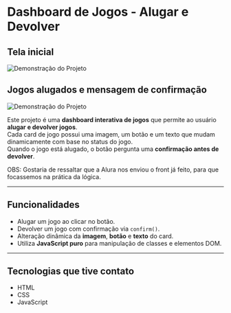 # Dashboard de Jogos - Alugar e Devolver

## Tela inicial
![Demonstração do Projeto](https://media.discordapp.net/attachments/1395861135739060334/1407869611801579663/image.png?ex=68a7ac40&is=68a65ac0&hm=4019f646e982d82efcff6a5e88505c3ad9f675cc02857c24a3944307897ca733&=&format=webp&quality=lossless&width=1747&height=856)

## Jogos alugados e mensagem de confirmação
![Demonstração do Projeto](https://media.discordapp.net/attachments/1395861135739060334/1407869667141353482/image.png?ex=68a7ac4d&is=68a65acd&hm=f753f1ee95d56a7eb27602c8604b425b93c32920cad4b8a53edd54f987c3059f&=&format=webp&quality=lossless&width=1742&height=856)

Este projeto é uma **dashboard interativa de jogos** que permite ao usuário **alugar e devolver jogos**.  
Cada card de jogo possui uma imagem, um botão e um texto que mudam dinamicamente com base no status do jogo.  
Quando o jogo está alugado, o botão pergunta uma **confirmação antes de devolver**.

OBS: Gostaria de ressaltar que a Alura nos enviou o front já feito, para que focassemos na prática da lógica.

---

## Funcionalidades
- Alugar um jogo ao clicar no botão.
- Devolver um jogo com confirmação via `confirm()`.
- Alteração dinâmica da **imagem**, **botão** e **texto** do card.
- Utiliza **JavaScript puro** para manipulação de classes e elementos DOM.

---

## Tecnologias que tive contato
- HTML
- CSS
- JavaScript
